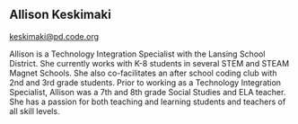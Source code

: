 ## Allison Keskimaki

[keskimaki@pd.code.org](mailto:keskimaki@pd.code.org)

Allison is a Technology Integration Specialist with the Lansing School District. She currently works with K-8 students in several STEM and STEAM Magnet Schools. She also co-facilitates an after school coding club with 2nd and 3rd grade students. Prior to working as a Technology Integration Specialist, Allison was a 7th and 8th grade Social Studies and ELA teacher. She has a passion for both teaching and learning students and teachers of all skill levels. 